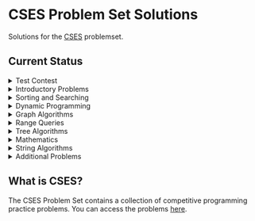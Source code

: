 # CSES Problem Set Solutions

Solutions for the [CSES](https://cses.fi/problemset/) problemset.

## Current Status

<details><summary>Test Contest</summary>

- [x] - [A + B problem](https://cses.fi/1/task/A) ([src](01-test-contest/01-a+b/) )

</p>
</details>
<details><summary>Introductory Problems</summary>
<p>

- [ ] - [Weird Algorithm](https://cses.fi/problemset/task/1068)
- [ ] - [Missing Number](https://cses.fi/problemset/task/1083)
- [ ] - [Repetitions](https://cses.fi/problemset/task/1069)
- [ ] - [Increasing Array](https://cses.fi/problemset/task/1094)
- [ ] - [Permutations](https://cses.fi/problemset/task/1070)
- [ ] - [Number Spiral](https://cses.fi/problemset/task/1071)
- [ ] - [Two Knights](https://cses.fi/problemset/task/1072)
- [ ] - [Two Sets](https://cses.fi/problemset/task/1092)
- [ ] - [Bit Strings](https://cses.fi/problemset/task/1617)
- [ ] - [Trailing Zeros](https://cses.fi/problemset/task/1618)
- [ ] - [Coin Piles](https://cses.fi/problemset/task/1754)
- [ ] - [Palindrome Reorder](https://cses.fi/problemset/task/1755)
- [ ] - [Creating Strings I](https://cses.fi/problemset/task/1622)
- [ ] - [Apple Division](https://cses.fi/problemset/task/1623)
- [ ] - [Chessboard and Queens](https://cses.fi/problemset/task/1624)
- [ ] - [Grid Paths](https://cses.fi/problemset/task/1625)

</p>
</details>
<details><summary>Sorting and Searching</summary>
<p>

- [ ] - [Distinct Numbers](https://cses.fi/problemset/task/1621)
- [ ] - [Apartments](https://cses.fi/problemset/task/1084)
- [ ] - [Ferris Wheel](https://cses.fi/problemset/task/1090)
- [ ] - [Concert Tickets](https://cses.fi/problemset/task/1091)
- [ ] - [Restaurant Customers](https://cses.fi/problemset/task/1619)
- [ ] - [Movie Festival](https://cses.fi/problemset/task/1629)
- [ ] - [Sum of Two Values](https://cses.fi/problemset/task/1640)
- [ ] - [Maximum Subarray Sum](https://cses.fi/problemset/task/1643)
- [ ] - [Stick Lengths](https://cses.fi/problemset/task/1074)
- [ ] - [Playlist](https://cses.fi/problemset/task/1141)
- [ ] - [Towers](https://cses.fi/problemset/task/1073)
- [ ] - [Traffic Lights](https://cses.fi/problemset/task/1163)
- [ ] - [Room Allocation](https://cses.fi/problemset/task/1164)
- [ ] - [Factory Machines](https://cses.fi/problemset/task/1620)
- [ ] - [Tasks and Deadlines](https://cses.fi/problemset/task/1630)
- [ ] - [Reading Books](https://cses.fi/problemset/task/1631)
- [ ] - [Sum of Three Values](https://cses.fi/problemset/task/1641)
- [ ] - [Sum of Four Values](https://cses.fi/problemset/task/1642)
- [ ] - [Nearest Smaller Values](https://cses.fi/problemset/task/1645)
- [ ] - [Subarray Sums I](https://cses.fi/problemset/task/1660)
- [ ] - [Subarray Sums II](https://cses.fi/problemset/task/1661)
- [ ] - [Subarray Divisibility](https://cses.fi/problemset/task/1662)
- [ ] - [Array Division](https://cses.fi/problemset/task/1085)
- [ ] - [Sliding Median](https://cses.fi/problemset/task/1076)
- [ ] - [Sliding Cost](https://cses.fi/problemset/task/1077)
- [ ] - [Movie Festival II](https://cses.fi/problemset/task/1632)
- [ ] - [Maximum Subarray Sum II](https://cses.fi/problemset/task/1644)

</p>
</details>
<details><summary>Dynamic Programming</summary>
<p>

- [ ] - [Dice Combinations](https://cses.fi/problemset/task/1633)
- [ ] - [Minimizing Coins](https://cses.fi/problemset/task/1634)
- [ ] - [Coin Combinations I](https://cses.fi/problemset/task/1635)
- [ ] - [Coin Combinations II](https://cses.fi/problemset/task/1636)
- [ ] - [Removing Digits](https://cses.fi/problemset/task/1637)
- [ ] - [Grid Paths](https://cses.fi/problemset/task/1638)
- [ ] - [Book Shop](https://cses.fi/problemset/task/1158)
- [ ] - [Array Description](https://cses.fi/problemset/task/1746)
- [ ] - [Edit Distance](https://cses.fi/problemset/task/1639)
- [ ] - [Rectangle Cutting](https://cses.fi/problemset/task/1744)
- [ ] - [Money Sums](https://cses.fi/problemset/task/1745)
- [ ] - [Removal Game](https://cses.fi/problemset/task/1097)
- [ ] - [Two Sets II](https://cses.fi/problemset/task/1093)
- [ ] - [Increasing Subsequence](https://cses.fi/problemset/task/1145)
- [ ] - [Projects](https://cses.fi/problemset/task/1140)

</p>
</details>
<details><summary>Graph Algorithms</summary>
<p>

- [ ] - [Counting Rooms](https://cses.fi/problemset/task/1192)
- [ ] - [Labyrinth](https://cses.fi/problemset/task/1193)
- [ ] - [Building Roads](https://cses.fi/problemset/task/1666)
- [ ] - [Message Route](https://cses.fi/problemset/task/1667)
- [ ] - [Building Teams](https://cses.fi/problemset/task/1668)
- [ ] - [Round Trip](https://cses.fi/problemset/task/1669)
- [ ] - [Monsters](https://cses.fi/problemset/task/1194)
- [ ] - [Shortest Routes I](https://cses.fi/problemset/task/1671)
- [ ] - [Shortest Routes II](https://cses.fi/problemset/task/1672)
- [ ] - [High Score](https://cses.fi/problemset/task/1673)
- [ ] - [Flight Discount](https://cses.fi/problemset/task/1195)
- [ ] - [Cycle Finding](https://cses.fi/problemset/task/1197)
- [ ] - [Flight Routes](https://cses.fi/problemset/task/1196)
- [ ] - [Round Trip II](https://cses.fi/problemset/task/1678)
- [ ] - [Course Schedule](https://cses.fi/problemset/task/1679)
- [ ] - [Longest Flight Route](https://cses.fi/problemset/task/1680)
- [ ] - [Game Routes](https://cses.fi/problemset/task/1681)
- [ ] - [Investigation](https://cses.fi/problemset/task/1202)
- [ ] - [Planets Queries I](https://cses.fi/problemset/task/1750)
- [ ] - [Planets Queries II](https://cses.fi/problemset/task/1160)
- [ ] - [Planets Cycles](https://cses.fi/problemset/task/1751)
- [ ] - [Road Reparation](https://cses.fi/problemset/task/1675)
- [ ] - [Road Construction](https://cses.fi/problemset/task/1676)
- [ ] - [Flight Routes Check](https://cses.fi/problemset/task/1682)
- [ ] - [Planets and Kingdoms](https://cses.fi/problemset/task/1683)
- [ ] - [Giant Pizza](https://cses.fi/problemset/task/1684)
- [ ] - [Coin Collector](https://cses.fi/problemset/task/1686)
- [ ] - [Mail Delivery](https://cses.fi/problemset/task/1691)
- [ ] - [De Bruijn Sequence](https://cses.fi/problemset/task/1692)
- [ ] - [Teleporters Path](https://cses.fi/problemset/task/1693)
- [ ] - [Hamiltonian Flights](https://cses.fi/problemset/task/1690)
- [ ] - [Knight's Tour](https://cses.fi/problemset/task/1689)
- [ ] - [Download Speed](https://cses.fi/problemset/task/1694)
- [ ] - [Police Chase](https://cses.fi/problemset/task/1695)
- [ ] - [School Dance](https://cses.fi/problemset/task/1696)
- [ ] - [Distinct Routes](https://cses.fi/problemset/task/1711)

</p>
</details>
<details><summary>Range Queries</summary>
<p>

- [ ] - [Range Sum Queries I](https://cses.fi/problemset/task/1646)
- [ ] - [Range Minimum Queries I](https://cses.fi/problemset/task/1647)
- [ ] - [Range Sum Queries II](https://cses.fi/problemset/task/1648)
- [ ] - [Range Minimum Queries II](https://cses.fi/problemset/task/1649)
- [ ] - [Range Xor Queries](https://cses.fi/problemset/task/1650)
- [ ] - [Range Update Queries](https://cses.fi/problemset/task/1651)
- [ ] - [Forest Queries](https://cses.fi/problemset/task/1652)
- [ ] - [Hotel Queries](https://cses.fi/problemset/task/1143)
- [ ] - [List Removals](https://cses.fi/problemset/task/1749)
- [ ] - [Salary Queries](https://cses.fi/problemset/task/1144)
- [ ] - [Subarray Sum Queries](https://cses.fi/problemset/task/1190)
- [ ] - [Distinct Values Queries](https://cses.fi/problemset/task/1734)
- [ ] - [Forest Queries II](https://cses.fi/problemset/task/1739)
- [ ] - [Range Updates and Sums](https://cses.fi/problemset/task/1735)
- [ ] - [Polynomial Queries](https://cses.fi/problemset/task/1736)
- [ ] - [Range Queries and Copies](https://cses.fi/problemset/task/1737)

</p>
</details>
<details><summary>Tree Algorithms</summary>
<p>

- [ ] - [Subordinates](https://cses.fi/problemset/task/1674)
- [ ] - [Tree Matching](https://cses.fi/problemset/task/1130)
- [ ] - [Tree Diameter](https://cses.fi/problemset/task/1131)
- [ ] - [Tree Distances I](https://cses.fi/problemset/task/1132)
- [ ] - [Tree Distances II](https://cses.fi/problemset/task/1133)
- [ ] - [Company Queries I](https://cses.fi/problemset/task/1687)
- [ ] - [Company Queries II](https://cses.fi/problemset/task/1688)
- [ ] - [Distance Queries](https://cses.fi/problemset/task/1135)
- [ ] - [Counting Paths](https://cses.fi/problemset/task/1136)
- [ ] - [Subtree Queries](https://cses.fi/problemset/task/1137)
- [ ] - [Path Queries](https://cses.fi/problemset/task/1138)
- [ ] - [Distinct Colors](https://cses.fi/problemset/task/1139)

</p>
</details>
<details><summary>Mathematics</summary>
<p>

- [ ] - [Exponentiation](https://cses.fi/problemset/task/1095)
- [ ] - [Exponentiation II](https://cses.fi/problemset/task/1712)
- [ ] - [Counting Divisors](https://cses.fi/problemset/task/1713)
- [ ] - [Common Divisors](https://cses.fi/problemset/task/1081)
- [ ] - [Sum of Divisors](https://cses.fi/problemset/task/1082)
- [ ] - [Binomial Coefficients](https://cses.fi/problemset/task/1079)
- [ ] - [Creating Strings II](https://cses.fi/problemset/task/1715)
- [ ] - [Distributing Apples](https://cses.fi/problemset/task/1716)
- [ ] - [Christmas Party](https://cses.fi/problemset/task/1717)
- [ ] - [Fibonacci Numbers](https://cses.fi/problemset/task/1722)
- [ ] - [Throwing Dice](https://cses.fi/problemset/task/1096)
- [ ] - [Graph Paths I](https://cses.fi/problemset/task/1723)
- [ ] - [Graph Paths II](https://cses.fi/problemset/task/1724)
- [ ] - [Dice Probability](https://cses.fi/problemset/task/1725)
- [ ] - [Moving Robots](https://cses.fi/problemset/task/1726)
- [ ] - [Candy Lottery](https://cses.fi/problemset/task/1727)
- [ ] - [Inversion Probability](https://cses.fi/problemset/task/1728)
- [ ] - [Stick Game](https://cses.fi/problemset/task/1729)
- [ ] - [Nim Game I](https://cses.fi/problemset/task/1730)
- [ ] - [Nim Game II](https://cses.fi/problemset/task/1098)
- [ ] - [Stair Game](https://cses.fi/problemset/task/1099)

</p>
</details>
<details><summary>String Algorithms</summary>
<p>

- [ ] - [Word Combinations](https://cses.fi/problemset/task/1731)
- [ ] - [String Matching](https://cses.fi/problemset/task/1753)
- [ ] - [Finding Borders](https://cses.fi/problemset/task/1732)
- [ ] - [Finding Periods](https://cses.fi/problemset/task/1733)
- [ ] - [Minimal Rotation](https://cses.fi/problemset/task/1110)
- [ ] - [Longest Palindrome](https://cses.fi/problemset/task/1111)
- [ ] - [Required Substring](https://cses.fi/problemset/task/1112)

</p>
</details>
<details><summary>Additional Problems</summary>
<p>

- [ ] - [Shortest Subsequence](https://cses.fi/problemset/task/1087)
- [ ] - [Counting Bits](https://cses.fi/problemset/task/1146)
- [ ] - [Swap Game](https://cses.fi/problemset/task/1670)
- [ ] - [Meet in the Middle](https://cses.fi/problemset/task/1628)
- [ ] - [Prüfer Code](https://cses.fi/problemset/task/1134)
- [ ] - [Edge Directions](https://cses.fi/problemset/task/1756)
- [ ] - [Advertisement](https://cses.fi/problemset/task/1142)
- [ ] - [Elevator Rides](https://cses.fi/problemset/task/1653)
- [ ] - [Maximum Xor Subarray](https://cses.fi/problemset/task/1655)
- [ ] - [Movie Festival Queries](https://cses.fi/problemset/task/1664)
- [ ] - [Chess Tournament](https://cses.fi/problemset/task/1697)
- [ ] - [Tree Traversals](https://cses.fi/problemset/task/1702)
- [ ] - [Network Renovation](https://cses.fi/problemset/task/1704)
- [ ] - [Graph Girth](https://cses.fi/problemset/task/1707)
- [ ] - [Intersection Points](https://cses.fi/problemset/task/1740)
- [ ] - [String Reorder](https://cses.fi/problemset/task/1743)
- [ ] - [Pyramid Array](https://cses.fi/problemset/task/1747)
- [ ] - [Increasing Subsequence II](https://cses.fi/problemset/task/1748)
- [ ] - [String Removals](https://cses.fi/problemset/task/1149)
- [ ] - [Bit Inversions](https://cses.fi/problemset/task/1188)
- [ ] - [Writing Numbers](https://cses.fi/problemset/task/1086)
- [ ] - [String Transform](https://cses.fi/problemset/task/1113)
- [ ] - [Maximum Building I](https://cses.fi/problemset/task/1147)
- [ ] - [Sorting Methods](https://cses.fi/problemset/task/1162)
- [ ] - [Cyclic Array](https://cses.fi/problemset/task/1191)
- [ ] - [Food Division](https://cses.fi/problemset/task/1189)
- [ ] - [Bit Problem](https://cses.fi/problemset/task/1654)
- [ ] - [Swap Round Sorting](https://cses.fi/problemset/task/1698)
- [ ] - [Tree Isomorphism I](https://cses.fi/problemset/task/1700)
- [ ] - [Critical Cities](https://cses.fi/problemset/task/1703)
- [ ] - [School Excursion](https://cses.fi/problemset/task/1706)
- [ ] - [Coin Grid](https://cses.fi/problemset/task/1709)
- [ ] - [Robot Path](https://cses.fi/problemset/task/1742)
- [ ] - [Course Schedule II](https://cses.fi/problemset/task/1757)
- [ ] - [Empty String](https://cses.fi/problemset/task/1080)
- [ ] - [Grid Paths](https://cses.fi/problemset/task/1078)
- [ ] - [Book Shop II](https://cses.fi/problemset/task/1159)
- [ ] - [Network Breakdown](https://cses.fi/problemset/task/1677)
- [ ] - [Visiting Cities](https://cses.fi/problemset/task/1203)
- [ ] - [Number Grid](https://cses.fi/problemset/task/1157)
- [ ] - [Maximum Building II](https://cses.fi/problemset/task/1148)
- [ ] - [Stick Divisions](https://cses.fi/problemset/task/1161)
- [ ] - [Coding Company](https://cses.fi/problemset/task/1665)
- [ ] - [Flight Route Requests](https://cses.fi/problemset/task/1699)
- [ ] - [Tree Isomorphism II](https://cses.fi/problemset/task/1701)
- [ ] - [Forbidden Cities](https://cses.fi/problemset/task/1705)
- [ ] - [Area of Rectangles](https://cses.fi/problemset/task/1741)
- [ ] - [Creating Offices](https://cses.fi/problemset/task/1752)
- [ ] - [Permutations II](https://cses.fi/problemset/task/1075)
- [ ] - [New Flight Routes](https://cses.fi/problemset/task/1685)

</p>
</details>

## What is CSES?

The CSES Problem Set contains a collection of competitive programming practice problems. You can access the problems [here](https://cses.fi/problemset/).
